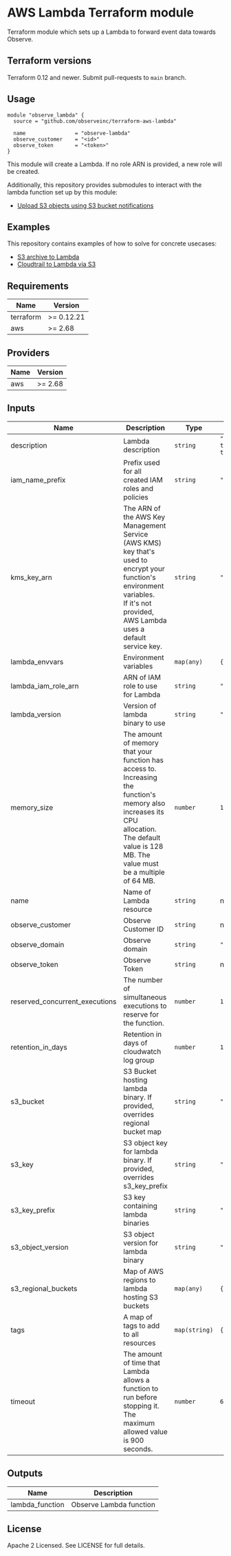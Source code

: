 # AWS Lambda Terraform module

Terraform module which sets up a Lambda to forward event data towards Observe.

## Terraform versions

Terraform 0.12 and newer. Submit pull-requests to `main` branch.

## Usage

```hcl
module "observe_lambda" {
  source = "github.com/observeinc/terraform-aws-lambda"

  name                = "observe-lambda"
  observe_customer    = "<id>"
  observe_token       = "<token>"
}
```

This module will create a Lambda. If no role ARN is provided, a new role will be created.

Additionally, this repository provides submodules to interact with the lambda function set up by this module:

* [Upload S3 objects using S3 bucket notifications](https://github.com/observeinc/terraform-aws-lambda/tree/main/s3_bucket_subscription)

## Examples

This repository contains examples of how to solve for concrete usecases:

* [S3 archive to Lambda](https://github.com/observeinc/terraform-aws-lambda/tree/main/examples/s3_bucket)
* [Cloudtrail to Lambda via S3](https://github.com/observeinc/terraform-aws-lambda/tree/main/examples/cloudtrail)

<!-- BEGINNING OF PRE-COMMIT-TERRAFORM DOCS HOOK -->
## Requirements

| Name | Version |
|------|---------|
| terraform | >= 0.12.21 |
| aws | >= 2.68 |

## Providers

| Name | Version |
|------|---------|
| aws | >= 2.68 |

## Inputs

| Name | Description | Type | Default | Required |
|------|-------------|------|---------|:--------:|
| description | Lambda description | `string` | `"Lambda function to forward events towards Observe"` | no |
| iam\_name\_prefix | Prefix used for all created IAM roles and policies | `string` | `"observe-lambda-"` | no |
| kms\_key\_arn | The ARN of the AWS Key Management Service (AWS KMS) key that's used to encrypt your function's environment variables.<br>If it's not provided, AWS Lambda uses a default service key. | `string` | `""` | no |
| lambda\_envvars | Environment variables | `map(any)` | `{}` | no |
| lambda\_iam\_role\_arn | ARN of IAM role to use for Lambda | `string` | `""` | no |
| lambda\_version | Version of lambda binary to use | `string` | `"latest"` | no |
| memory\_size | The amount of memory that your function has access to. Increasing the function's memory also increases its CPU allocation.<br>The default value is 128 MB. The value must be a multiple of 64 MB. | `number` | `128` | no |
| name | Name of Lambda resource | `string` | n/a | yes |
| observe\_customer | Observe Customer ID | `string` | n/a | yes |
| observe\_domain | Observe domain | `string` | `"observeinc.com"` | no |
| observe\_token | Observe Token | `string` | n/a | yes |
| reserved\_concurrent\_executions | The number of simultaneous executions to reserve for the function. | `number` | `100` | no |
| retention\_in\_days | Retention in days of cloudwatch log group | `number` | `14` | no |
| s3\_bucket | S3 Bucket hosting lambda binary. If provided, overrides regional bucket map | `string` | `""` | no |
| s3\_key | S3 object key for lambda binary. If provided, overrides s3\_key\_prefix | `string` | `""` | no |
| s3\_key\_prefix | S3 key containing lambda binaries | `string` | `"lambda/observer"` | no |
| s3\_object\_version | S3 object version for lambda binary | `string` | `""` | no |
| s3\_regional\_buckets | Map of AWS regions to lambda hosting S3 buckets | `map(any)` | `{}` | no |
| tags | A map of tags to add to all resources | `map(string)` | `{}` | no |
| timeout | The amount of time that Lambda allows a function to run before stopping it.<br>The maximum allowed value is 900 seconds. | `number` | `60` | no |

## Outputs

| Name | Description |
|------|-------------|
| lambda\_function | Observe Lambda function |

<!-- END OF PRE-COMMIT-TERRAFORM DOCS HOOK -->

## License

Apache 2 Licensed. See LICENSE for full details.
